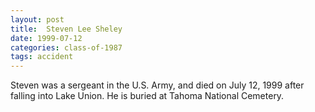 ```yaml
---
layout: post
title:  Steven Lee Sheley
date: 1999-07-12
categories: class-of-1987
tags: accident
---
```


Steven was a sergeant in the U.S. Army, and died on July 12, 1999 after falling into Lake Union. He is buried at Tahoma National Cemetery.


